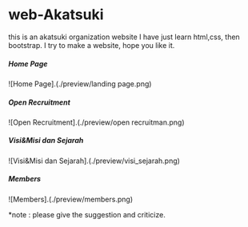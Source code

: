 # web-Akatsuki
this is an akatsuki organization website
I have just learn html,css, then bootstrap. I try to make a website, hope you like it.



##### Home Page
![Home Page].(./preview/landing page.png)

##### Open Recruitment
![Open Recruitment].(./preview/open recruitman.png)

##### Visi&Misi dan Sejarah
![Visi&Misi dan Sejarah].(./preview/visi_sejarah.png)

##### Members
![Members].(./preview/members.png)


*note :
please give the suggestion and criticize.

